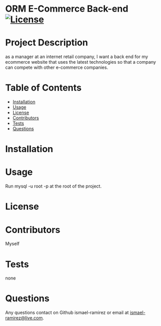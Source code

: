 # **ORM E-Commerce Back-end**                 [![License](https://img.shields.io/badge/License--blue.svg)](https://opensource.org/licenses/)
  # Project Description
  as a manager at an internet retail company, I want a back end for my ecommerce website that uses the latest technologies so that a company can compete with other e-commerce companies.
  # Table of Contents
  * [Installation](#installation)
  * [Usage](#usage)
  * [License](#license)
  * [Contributors](#contributors)
  * [Tests](#tests)
  * [Questions](#questions)
  
  # Installation
  
  # Usage
  Run mysql -u root -p at the root of the project.
  # License
  
  # Contributors
  Myself
  # Tests
  none
  # Questions
  Any questions contact on Github ismael-ramirez or email at ismael-ramirez@live.com.
